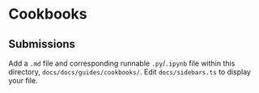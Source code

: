 # Cookbooks

## Submissions

Add a `.md` file and corresponding runnable `.py`/`.ipynb` file within this directory, `docs/docs/guides/cookbooks/`.
Edit `docs/sidebars.ts` to display your file. 
